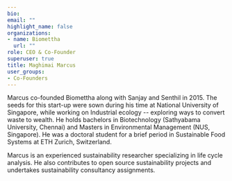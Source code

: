 ```yaml
---
bio: 
email: ""
highlight_name: false
organizations:
- name: Biomettha
  url: ""
role: CEO & Co-Founder
superuser: true
title: Maghimai Marcus
user_groups:
- Co-Founders
---
```

Marcus co-founded Biomettha  along with Sanjay  and Senthil in 2015. The seeds for this start-up were sown during his time at National University of Singapore, while working on Industrial ecology -- exploring ways to convert waste to wealth. He holds bachelors in Biotechnology (Sathyabama University, Chennai) and Masters in Environmental Management (NUS, Singapore). He  was a doctoral student for a brief period in Sustainable Food Systems at ETH Zurich, Switzerland. 

Marcus is an experienced sustainability researcher specializing in life cycle analysis. He also contributes to open source sustainability projects and undertakes sustainability consultancy assignments. 


